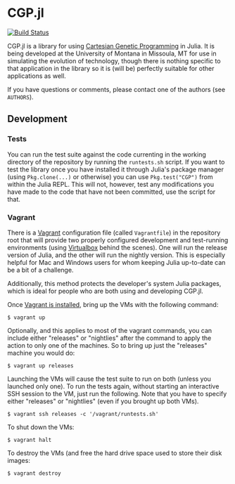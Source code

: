 # CGP.jl

[![Build Status](https://travis-ci.org/glesica/CGP.jl.svg?branch=master)](https://travis-ci.org/glesica/CGP.jl)

CGP.jl is a library for using
[Cartesian Genetic Programming](http://www.cartesiangp.co.uk/) in
Julia. It is being developed at the University of Montana in Missoula,
MT for use in simulating the evolution of technology, though there is
nothing specific to that application in the library so it is (will be)
perfectly suitable for other applications as well.

If you have questions or comments, please contact one of the authors
(see `AUTHORS`).

## Development

### Tests

You can run the test suite against the code currenting in the working
directory of the repository by running the `runtests.sh` script. If
you want to test the library once you have installed it through
Julia's package manager (using `Pkg.clone(...)` or otherwise) you can
use `Pkg.test("CGP")` from within the Julia REPL. This will not,
however, test any modifications you have made to the code that have
not been committed, use the script for that.

### Vagrant

There is a [Vagrant](http://docs.vagrantup.com/) configuration file
(called `Vagrantfile`) in the repository root that will provide two
properly configured development and test-running environments (using
[Virtualbox](https://www.virtualbox.org/) behind the scenes). One will
run the release version of Julia, and the other will run the nightly
version. This is especially helpful for Mac and Windows users for whom
keeping Julia up-to-date can be a bit of a challenge.

Additionally, this method protects the developer's system Julia
packages, which is ideal for people who are both using and developing
CGP.jl.

Once
[Vagrant is installed](http://docs.vagrantup.com/v2/getting-started/index.html),
bring up the VMs with the following command:

```
$ vagrant up
```

Optionally, and this applies to most of the vagrant commands, you can
include either "releases" or "nightlies" after the command to apply
the action to only one of the machines. So to bring up just the
"releases" machine you would do:

```
$ vagrant up releases
```

Launching the VMs will cause the test suite to run on both (unless you
launched only one). To run the tests again, without starting an
interactive SSH session to the VM, just run the following. Note that
you have to specify either "releases" or "nightlies" (even if you
brought up both VMs).

```
$ vagrant ssh releases -c '/vagrant/runtests.sh'
```

To shut down the VMs:

```
$ vagrant halt
```

To destroy the VMs (and free the hard drive space used to store their
disk images:

```
$ vagrant destroy
```
